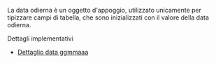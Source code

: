 La data odierna è un oggetto d'appoggio, utilizzato unicamente per tipizzare campi di tabella, che sono inizializzati con il valore della data odierna.

Dettagli implementativi
- [Dettaglio data ggmmaaa](Sorgenti/DOC/OG/OG/A8_D)
